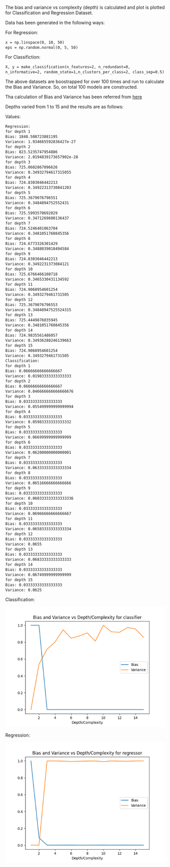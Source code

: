 The bias and variance vs complexity (depth) is calculated and plot is plotted for Classification and Regression Dataset.

Data has been generated in the following ways:

For Regression:
```python:
x = np.linspace(0, 10, 50)
eps = np.random.normal(0, 5, 50)
```
For Classifiction:
```python:
X, y = make_classification(n_features=2, n_redundant=0, n_informative=2, random_state=1,n_clusters_per_class=2, class_sep=0.5)
```
The above datasets are boostrapped for over 100 times and run to calculate the Bias and Variance.
So, on total 100 models are constructed.

Tha calculation of Bias and Variance has been referred from [here](http://rasbt.github.io/mlxtend/user_guide/evaluate/bias_variance_decomp/)

Depths varied from 1 to 15 and the results are as follows:

Values:

```
Regression:
for depth 1
Bias: 1840.508723881195
Variance: 1.934665592836427e-27
for depth 2
Bias: 823.5235747954886
Variance: 2.0194839173657902e-28
for depth 3
Bias: 725.0602867096626
Variance: 0.34932794617315055
for depth 4
Bias: 724.8303046442213
Variance: 0.34922313730841203
for depth 5
Bias: 725.3679076796551
Variance: 0.3484894752552431
for depth 6
Bias: 725.5993570692029
Variance: 0.3471269600136437
for depth 7
Bias: 724.5246401063704
Variance: 0.3481051760845356
for depth 8
Bias: 724.6773326301429
Variance: 0.3488039018494584
for depth 9
Bias: 724.8303046442213
Variance: 0.3492231373084121
for depth 10
Bias: 725.6766466108718
Variance: 0.3465330431134592
for depth 11
Bias: 724.9068954601254
Variance: 0.3493279461731505
for depth 12
Bias: 725.3679076796553
Variance: 0.34848947525524315
for depth 13
Bias: 725.4449876035945
Variance: 0.3481051760845356
for depth 14
Bias: 724.9835561486057
Variance: 0.34936288246139663
for depth 15
Bias: 724.9068954601254
Variance: 0.3493279461731505
Classification:
for depth 1
Bias: 0.06666666666666667
Variance: 0.01983333333333333
for depth 2
Bias: 0.06666666666666667
Variance: 0.046666666666666676
for depth 3
Bias: 0.03333333333333333
Variance: 0.055499999999999994
for depth 4
Bias: 0.03333333333333333
Variance: 0.05983333333333332
for depth 5
Bias: 0.03333333333333333
Variance: 0.06699999999999999
for depth 6
Bias: 0.03333333333333333
Variance: 0.06200000000000001
for depth 7
Bias: 0.03333333333333333
Variance: 0.06333333333333334
for depth 8
Bias: 0.03333333333333333
Variance: 0.06516666666666666
for depth 9
Bias: 0.03333333333333333
Variance: 0.060333333333333336
for depth 10
Bias: 0.03333333333333333
Variance: 0.06966666666666667
for depth 11
Bias: 0.03333333333333333
Variance: 0.06583333333333334
for depth 12
Bias: 0.03333333333333333
Variance: 0.0655
for depth 13
Bias: 0.03333333333333333
Variance: 0.06833333333333333
for depth 14
Bias: 0.03333333333333333
Variance: 0.06749999999999999
for depth 15
Bias: 0.03333333333333333
Variance: 0.0625

```

Classification:

![Alt text](./Bias_variance_class.png "Bias_variance_class")

Regression:

![Alt text](./Bias_variance_reg.png "Bias_variance_class")